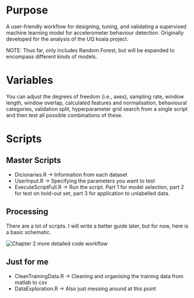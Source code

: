 # Purpose
A user-friendly workflow for designing, tuning, and validating a supervised machine learning model for accelerometer behaviour detection. Originally developed for the analysis of the UQ koala project.

NOTE: Thus far, only includes Random Forest, but will be expanded to encompass different kinds of models.

# Variables
You can adjust the degrees of freedom (i.e., axes), sampling rate, window length, window overlap, calculated features and normalisation, behavioural categories, validation split,  hyperparameter grid search from a single script and then test all possible combinations of these.

# Scripts
## Master Scripts
- Dicionaries.R -> Information from each dataset
- UserInput.R -> Specifying the parameters you want to test
- ExecuteScriptFull.R -> Run the script. Part 1 for model selection, part 2 for test on hold-out set, part 3 for application to unlabelled data.

## Processing
There are a lot of scripts. I will write a better guide later, but for now, here is a basic schematic.

![Chapter 2 more detailed code workflow](https://github.com/OakAlice/KoalaAnalysis/assets/127095766/72bc0072-4d1f-4c81-b5f5-09a65c3de276)

## Just for me
- CleanTrainingData.R -> Cleaning and organising the training data from matlab to csv
- DataExploration.R -> Also just messing around at this point

